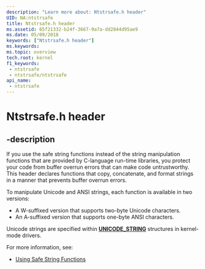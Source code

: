 ```yaml
---
description: "Learn more about: Ntstrsafe.h header"
UID: NA:ntstrsafe
title: Ntstrsafe.h header
ms.assetid: 65f21332-b24f-3667-9a7a-dd2844d95ae9
ms.date: 05/09/2018
keywords: ["Ntstrsafe.h header"]
ms.keywords: 
ms.topic: overview
tech.root: kernel
f1_keywords:
 - ntstrsafe
 - ntstrsafe/ntstrsafe
api_name:
 - ntstrsafe
---
```


# Ntstrsafe.h header


## -description

If you use the safe string functions instead of the string manipulation functions that are provided by C-language run-time libraries, you protect your code from buffer overrun errors that can make code untrustworthy. This header declares functions that copy, concatenate, and format strings in a manner that prevents buffer overrun errors.

To manipulate Unicode and ANSI strings, each function is available in two versions:

- A W-suffixed version that supports two-byte Unicode characters.
- An A-suffixed version that supports one-byte ANSI characters.

Unicode strings are specified within [**UNICODE_STRING**](/windows/win32/api/ntdef/ns-ntdef-_unicode_string) structures in kernel-mode drivers.


For more information, see:

- [Using Safe String Functions](/windows-hardware/drivers/kernel/using-safe-string-functions)

